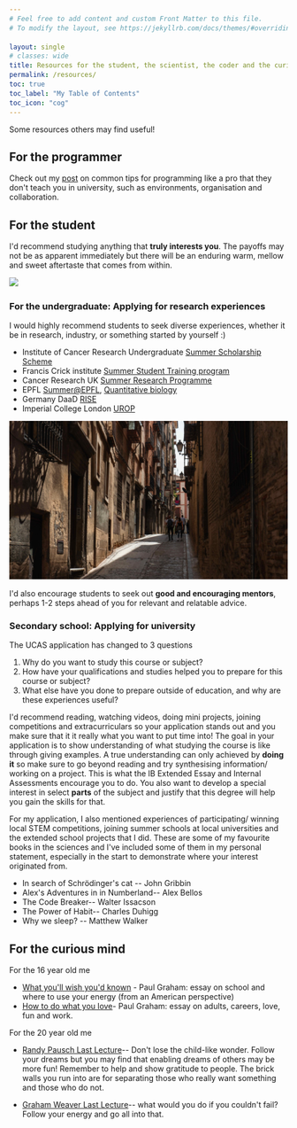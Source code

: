 ```yaml
---
# Feel free to add content and custom Front Matter to this file.
# To modify the layout, see https://jekyllrb.com/docs/themes/#overriding-theme-defaults

layout: single
# classes: wide
title: Resources for the student, the scientist, the coder and the curious human
permalink: /resources/
toc: true
toc_label: "My Table of Contents"
toc_icon: "cog"
---
```


Some resources others may find useful!

## For the programmer

Check out my [post](/_posts/2025-08-28-missing-semester.md) on common tips for programming like a pro that they don't teach you in university, such as environments, organisation and collaboration.

## For the student

I'd recommend studying anything that **truly interests you**. The payoffs may not be as apparent immediately but there will be an enduring warm, mellow and sweet aftertaste that comes from within.

![](/files/cambridge.png)

### For the undergraduate: Applying for research experiences

I would highly recommend students to seek diverse experiences, whether it be in research, industry, or something started by yourself :)

- Institute of Cancer Research Undergraduate [Summer Scholarship Scheme](https://www.icr.ac.uk/studying-and-training/undergraduate-summer-scholarship-scheme)
- Francis Crick institute [Summer Student Training program](https://www.crick.ac.uk/careers-study/students/summer-students)
- Cancer Research UK [Summer Research Programme](https://www.cruk.cam.ac.uk/students/undergraduate-summer-research-programme/)
- EPFL [Summer@EPFL](https://summer.epfl.ch/), [Quantitative biology](https://www.epfl.ch/schools/sv/education/summer-research-program/)
- Germany DaaD [RISE](https://www.daad.org.uk/en/find-funding/undergraduate-funding-opportunities/research-internships-in-science-and-engineering-rise/)
- Imperial College London [UROP](https://www.imperial.ac.uk/urop/what-is-urop/)

![](/files/photography/beautiful/path.jpeg)

I'd also encourage students to seek out **good and encouraging mentors**, perhaps 1-2 steps ahead of you for relevant and relatable advice.

### Secondary school: Applying for university

The UCAS application has changed to 3 questions

1. Why do you want to study this course or subject?
2. How have your qualifications and studies helped you to prepare for this course or subject?
3. What else have you done to prepare outside of education, and why are these experiences useful?

I'd recommend reading, watching videos, doing mini projects, joining competitions and extracurriculars so your application stands out and you make sure that it it really what you want to put time into! The goal in your application is to show understanding of what studying the course is like through giving examples. A true understanding can only achieved by **doing it** so make sure to go beyond reading and try synthesising information/ working on a project. This is what the IB Extended Essay and Internal Assessments encourage you to do. You also want to develop a special interest in select **parts** of the subject and justify that this degree will help you gain the skills for that.

For my application, I also mentioned experiences of participating/ winning local STEM competitions, joining summer schools at local universities and the extended school projects that I did. These are some of my favourite books in the sciences and I've included some of them in my personal statement, especially in the start to demonstrate where your interest originated from.

- In search of Schrödinger's cat -- John Gribbin
- Alex's Adventures in in Numberland-- Alex Bellos
- The Code Breaker-- Walter Issacson
- The Power of Habit-- Charles Duhigg
- Why we sleep? -- Matthew Walker

## For the curious mind

For the 16 year old me

- [What you'll wish you'd known](https://paulgraham.com/hs.html) - Paul Graham: essay on school and where to use your energy (from an American perspective)
- [How to do what you love](https://paulgraham.com/love.html)- Paul Graham: essay on adults, careers, love, fun and work.

For the 20 year old me

- [Randy Pausch Last Lecture](https://www.youtube.com/watch?v=ji5_MqicxSo&t=2s)-- Don't lose the child-like wonder. Follow your dreams but you may find that enabling dreams of others may be more fun! Remember to help and show gratitude to people. The brick walls you run into are for separating those who really want something and those who do not.

- [Graham Weaver Last Lecture]()-- what would you do if you couldn't fail? Follow your energy and go all into that.
